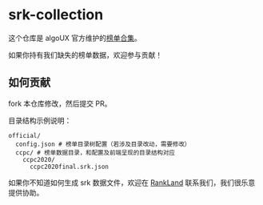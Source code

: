 # srk-collection

这个仓库是 algoUX 官方维护的[榜单合集](https://rl.algoux.org/collection/official)。

如果你持有我们缺失的榜单数据，欢迎参与贡献！

## 如何贡献

fork 本仓库修改，然后提交 PR。

目录结构示例说明：

```plain
official/
  config.json # 榜单目录树配置（若涉及目录改动，需要修改）
  ccpc/ # 榜单数据目录，和配置及前端呈现的目录结构对应
    ccpc2020/
      ccpc2020final.srk.json
```

如果你不知道如何生成 srk 数据文件，欢迎在 [RankLand](https://rl.algoux.org) 联系我们，我们很乐意提供协助。
